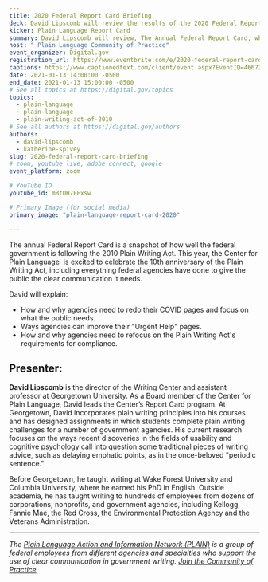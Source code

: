 ```yaml
---
title: 2020 Federal Report Card Briefing
deck: David Lipscomb will review the results of the 2020 Federal Report Card
kicker: Plain Language Report Card
summary: David Lipscomb will review, The Annual Federal Report Card, which is a snapshot of how well the federal government is following the 2010 Plain Writing Act.
host: " Plain Language Community of Practice"
event_organizer: Digital.gov
registration_url: https://www.eventbrite.com/e/2020-federal-report-card-briefing-tickets-133863767131
captions: https://www.captionedtext.com/client/event.aspx?EventID=4667204&CustomerID=321
date: 2021-01-13 14:00:00 -0500
end_date: 2021-01-13 15:00:00 -0500
# See all topics at https://digital.gov/topics
topics:
  - plain-language
  - plain-language
  - plain-writing-act-of-2010
# See all authors at https://digital.gov/authors
authors:
  - david-lipscomb
  - katherine-spivey
slug: 2020-federal-report-card-briefing
# zoom, youtube_live, adobe_connect, google
event_platform: zoom

# YouTube ID
youtube_id: mBtOH7FFxsw 

# Primary Image (for social media)
primary_image: "plain-language-report-card-2020"

---
```


The annual Federal Report Card is a snapshot of how well the federal government is following the 2010 Plain Writing Act. This year, the Center for Plain Language  is excited to celebrate the 10th anniversary of the Plain Writing Act, including everything federal agencies have done to give the public the clear communication it needs.

David will explain:

* How and why agencies need to redo their COVID pages and focus on what the public needs.
* Ways agencies can improve their "Urgent Help" pages.
* How and why agencies need to refocus on the Plain Writing Act's requirements for compliance.

## Presenter:

**David Lipscomb** is the director of the Writing Center and assistant professor at Georgetown University. As a Board member of the Center for Plain Language, David leads the Center’s Report Card program. At Georgetown, David incorporates plain writing principles into his courses and has designed assignments in which students complete plain writing challenges for a number of government agencies. His current research focuses on the ways recent discoveries in the fields of usability and cognitive psychology call into question some traditional pieces of writing advice, such as delaying emphatic points, as in the once-beloved "periodic sentence." 

Before Georgetown, he taught writing at Wake Forest University and Columbia University, where he earned his PhD in English. Outside academia, he has taught writing to hundreds of employees from dozens of corporations, nonprofits, and government agencies, including Kellogg, Fannie Mae, the Red Cross, the Environmental Protection Agency and the Veterans Administration.

---

*The [Plain Language Action and Information Network (PLAIN)](https://www.plainlanguage.gov/) is a group of federal employees from different agencies and specialties who support the use of clear communication in government writing. [Join the Community of Practice](https://digital.gov/communities/plain-language/).*
